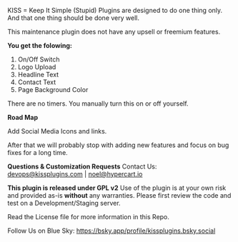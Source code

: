 KISS = Keep It Simple (Stupid) Plugins are designed to do one thing only. And that one thing should be done very well.

This maintenance plugin does not have any upsell or freemium features. 

**You get the folowing:**
1. On/Off Switch
2. Logo Upload
3. Headline Text
4. Contact Text
5. Page Background Color

There are no timers. You manually turn this on or off yourself.

**Road Map**

Add Social Media Icons and links. 

After that we will probably stop with adding new features and focus on bug fixes for a long time.

**Questions & Customization Requests**
Contact Us: devops@kissplugins.com | noel@hypercart.io

**This plugin is released under GPL v2**
Use of the plugin is at your own risk and provided as-is **without** any warranties.
Please first review the code and test on a Development/Staging server.

Read the License file for more information in this Repo.

Follow Us on Blue Sky:
https://bsky.app/profile/kissplugins.bsky.social

